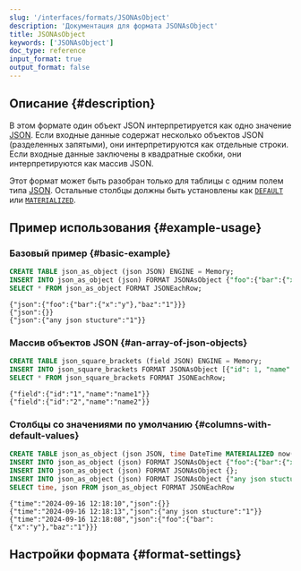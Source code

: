 ```yaml
---
slug: '/interfaces/formats/JSONAsObject'
description: 'Документация для формата JSONAsObject'
title: JSONAsObject
keywords: ['JSONAsObject']
doc_type: reference
input_format: true
output_format: false
---
```

## Описание {#description}

В этом формате один объект JSON интерпретируется как одно значение [JSON](/sql-reference/data-types/newjson.md). Если входные данные содержат несколько объектов JSON (разделенных запятыми), они интерпретируются как отдельные строки. Если входные данные заключены в квадратные скобки, они интерпретируются как массив JSON.

Этот формат может быть разобран только для таблицы с одним полем типа [JSON](/sql-reference/data-types/newjson.md). Остальные столбцы должны быть установлены как [`DEFAULT`](/sql-reference/statements/create/table.md/#default) или [`MATERIALIZED`](/sql-reference/statements/create/view#materialized-view).

## Пример использования {#example-usage}

### Базовый пример {#basic-example}

```sql title="Query"
CREATE TABLE json_as_object (json JSON) ENGINE = Memory;
INSERT INTO json_as_object (json) FORMAT JSONAsObject {"foo":{"bar":{"x":"y"},"baz":1}},{},{"any json stucture":1}
SELECT * FROM json_as_object FORMAT JSONEachRow;
```

```response title="Response"
{"json":{"foo":{"bar":{"x":"y"},"baz":"1"}}}
{"json":{}}
{"json":{"any json stucture":"1"}}
```

### Массив объектов JSON {#an-array-of-json-objects}

```sql title="Query"
CREATE TABLE json_square_brackets (field JSON) ENGINE = Memory;
INSERT INTO json_square_brackets FORMAT JSONAsObject [{"id": 1, "name": "name1"}, {"id": 2, "name": "name2"}];
SELECT * FROM json_square_brackets FORMAT JSONEachRow;
```

```response title="Response"
{"field":{"id":"1","name":"name1"}}
{"field":{"id":"2","name":"name2"}}
```

### Столбцы со значениями по умолчанию {#columns-with-default-values}

```sql title="Query"
CREATE TABLE json_as_object (json JSON, time DateTime MATERIALIZED now()) ENGINE = Memory;
INSERT INTO json_as_object (json) FORMAT JSONAsObject {"foo":{"bar":{"x":"y"},"baz":1}};
INSERT INTO json_as_object (json) FORMAT JSONAsObject {};
INSERT INTO json_as_object (json) FORMAT JSONAsObject {"any json stucture":1}
SELECT time, json FROM json_as_object FORMAT JSONEachRow
```

```response title="Response"
{"time":"2024-09-16 12:18:10","json":{}}
{"time":"2024-09-16 12:18:13","json":{"any json stucture":"1"}}
{"time":"2024-09-16 12:18:08","json":{"foo":{"bar":{"x":"y"},"baz":"1"}}}
```

## Настройки формата {#format-settings}
